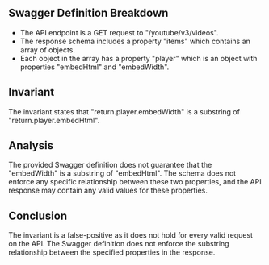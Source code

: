 ## Swagger Definition Breakdown
- The API endpoint is a GET request to "/youtube/v3/videos".
- The response schema includes a property "items" which contains an array of objects.
- Each object in the array has a property "player" which is an object with properties "embedHtml" and "embedWidth".

## Invariant
The invariant states that "return.player.embedWidth" is a substring of "return.player.embedHtml".

## Analysis
The provided Swagger definition does not guarantee that the "embedWidth" is a substring of "embedHtml". The schema does not enforce any specific relationship between these two properties, and the API response may contain any valid values for these properties.

## Conclusion
The invariant is a false-positive as it does not hold for every valid request on the API. The Swagger definition does not enforce the substring relationship between the specified properties in the response.
